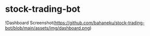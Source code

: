 # stock-trading-bot
!Dashboard Screenshot(https://github.com/bahaneku/stock-trading-bot/blob/main/assets/img/dashboard.png)
